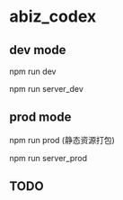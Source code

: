 # abiz_codex

## dev mode
  npm run dev
  
  npm run server_dev
  
## prod mode
  npm run prod (静态资源打包)
  
  npm run server_prod

## TODO
  
